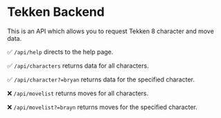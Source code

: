 # Tekken Backend
This is an API which allows you to request Tekken 8 character and move data.

✅ `/api/help` directs to the help page.

✅ `/api/characters` returns data for all characters.

✅ `/api/character?=bryan` returns data for the specified character.

❌ `/api/movelist` returns moves for all characters.

❌ `/api/movelist?=brayn` returns moves for the specified character.
